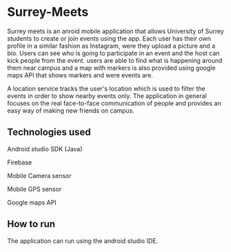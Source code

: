 # Surrey-Meets
Surrey meets is an anroid mobile application that allows University of Surrey students to create or join events using the app. 
Each user has their own profile in a similar fashion as Instagram, were they upload a picture and a bio. Users can see who is going to participate
in an event and the host can kick people from the event. users are able to find what is happening around them near campus and a map with markers
is also provided using google maps API that shows markers and were events are. 

A location service tracks the user's location which is used to filter the events in order to show nearby events only. The application
in general focuses on the real face-to-face communication of people and provides an easy way of making new friends on campus.

## Technologies used
Android studio SDK (Java)

Firebase

Mobile Camera sensor

Mobile GPS sensor

Google maps API

## How to run
The application can run using the android studio IDE.
